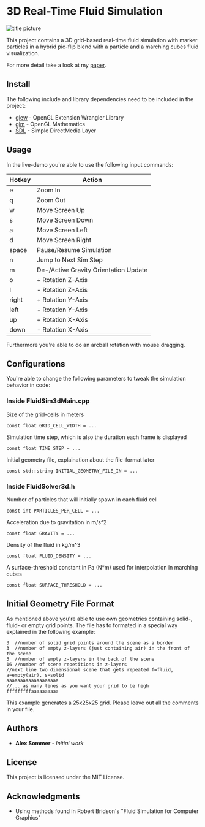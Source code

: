 # 3D Real-Time Fluid Simulation

![title picture](https://raw.githubusercontent.com/a1ex90/Fluids3D/master/pictures/title.png)

This project contains a 3D grid-based real-time fluid simulation with marker particles in a hybrid pic-flip blend with a particle and a marching cubes fluid visualization.

For more detail take a look at my [paper](https://github.com/a1ex90/Fluids3D/blob/master/documentation/Sommer%2C3D-RT-Fluid-Sim.pdf).

## Install

The following include and library dependencies need to be included in the project:

* [glew](http://glew.sourceforge.net/) - OpenGL Extension Wrangler Library
* [glm](https://maven.apache.org/) - OpenGL Mathematics
* [SDL](https://www.libsdl.org/) - Simple DirectMedia Layer

## Usage

In the live-demo you're able to use the following input commands:

| Hotkey | Action                    |
| ------ | ------------------------- |
| e      | Zoom In                   |
| q      | Zoom Out                  |
| w      | Move Screen Up            |
| s      | Move Screen Down          |
| a      | Move Screen Left          |
| d      | Move Screen Right         |
| space  | Pause/Resume Simulation   |
| n      | Jump to Next Sim Step     |
| m      | De-/Active Gravity Orientation Update |
| o      | + Rotation Z-Axis         |
| l      | - Rotation Z-Axis         |
| right  | + Rotation Y-Axis         |
| left   | - Rotation Y-Axis         |
| up     | + Rotation X-Axis         |
| down   | - Rotation X-Axis         |

Furthermore you're able to do an arcball rotation with mouse dragging.

## Configurations

You're able to change the following parameters to tweak the simulation behavior in code:

### Inside FluidSim3dMain.cpp

Size of the grid-cells in meters

```
const float GRID_CELL_WIDTH = ...
```

Simulation time step, which is also the duration each frame is displayed

```
const float TIME_STEP = ...
```

Initial geometry file, explaination about the file-format later

```
const std::string INITIAL_GEOMETRY_FILE_IN = ...
```

### Inside FluidSolver3d.h

Number of particles that will initially spawn in each fluid cell 

```
const int PARTICLES_PER_CELL = ...
```

Acceleration due to gravitation in m/s^2

```
const float GRAVITY = ...
```

Density of the fluid in kg/m^3

```
const float FLUID_DENSITY = ...
```

A surface-threshold constant in Pa (N*m) used for interpolation in marching cubes

```
const float SURFACE_THRESHOLD = ...
```

## Initial Geometry File Format

As mentioned above you're able to use own geometries containing solid-, fluid- or empty grid points. The file has to formated in a special way explained in the following example:

```
3  //number of solid grid points around the scene as a border
3  //number of empty z-layers (just containing air) in the front of the scene
3  //number of empty z-layers in the back of the scene
16 //number of scene repetitions in z-layers
//next line two dimensional scene that gets repeated f=fluid, a=empty(air), s=solid
aaaaaaaaaaaaaaaaaaa
//... as many lines as you want your grid to be high
fffffffffaaaaaaaaaa 
```

This example generates a 25x25x25 grid. Please leave out all the comments in your file.

## Authors

* **Alex Sommer** - *Initial work*

## License

This project is licensed under the MIT License.

## Acknowledgments

* Using methods found in Robert Bridson's "Fluid Simulation for Computer Graphics"
